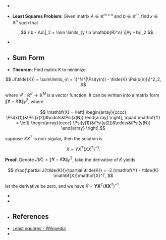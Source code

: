-
- **Least Squares Problem**: Given matrix $A \in \mathbb{R}^{m \times n}$ and $b \in \mathbb{R}^m$, find $x \in \mathbb{R}^n$ such that
  
  $$ \|b - Ax\|_2 = \min \limits_{y \in \mathbb{R}^n} \|Ay - b\|_2 $$
-
- ## Sum Form
- **Theorem**: Find matrix $K$ to minimize

$$ J(\tilde{K}) = \sum\limits_{n = 1}^N \|\Psi(y(n)) - \tilde{K} \Psi(x(n))\|^2_2, $$

where $\Psi: \mathbb{R}^d \rightarrow \mathbb{R}^M$ is a vector function. It can be written into a matrix form $\|\mathbf{Y} - \tilde{K}\mathbf{X}\|_F^2$, where

$$ \mathbf{X} = \left[
  \begin{array}{cccc}
    \Psi(x(1))&\Psi(x(2))&\cdots&\Psi(x(N))
  \end{array}
\right], \quad \mathbf{Y} = \left[
  \begin{array}{cccc}
    \Psi(y(1))&\Psi(y(2))&\cdots&\Psi(y(N))
  \end{array}
\right],$$

suppose $XX^T$ is non-sigular, then the solution is

$$ K =  YX^T(XX^T)^{-1}.$$

**Proof.** Denote $J(\tilde{K}) = \|\mathbf{Y} - \tilde{K} \mathbf{X}\|_F^2$, take the derivative of $\tilde{K}$ yields

$$ \frac{\partial J(\tilde{K})}{\partial \tilde{K}} = -2 (\mathbf{Y} - \tilde{K} \mathbf{X})\mathbf{X}^T, $$

let the derivative be zero, and we have $\tilde{K} = \mathbf{Y}\mathbf{X}^T(\mathbf{X} \mathbf{X}^T)^{-1}$.

-
-
- ## References
- [Least squares - Wikipedia](https://en.wikipedia.org/wiki/Least_squares)
-
